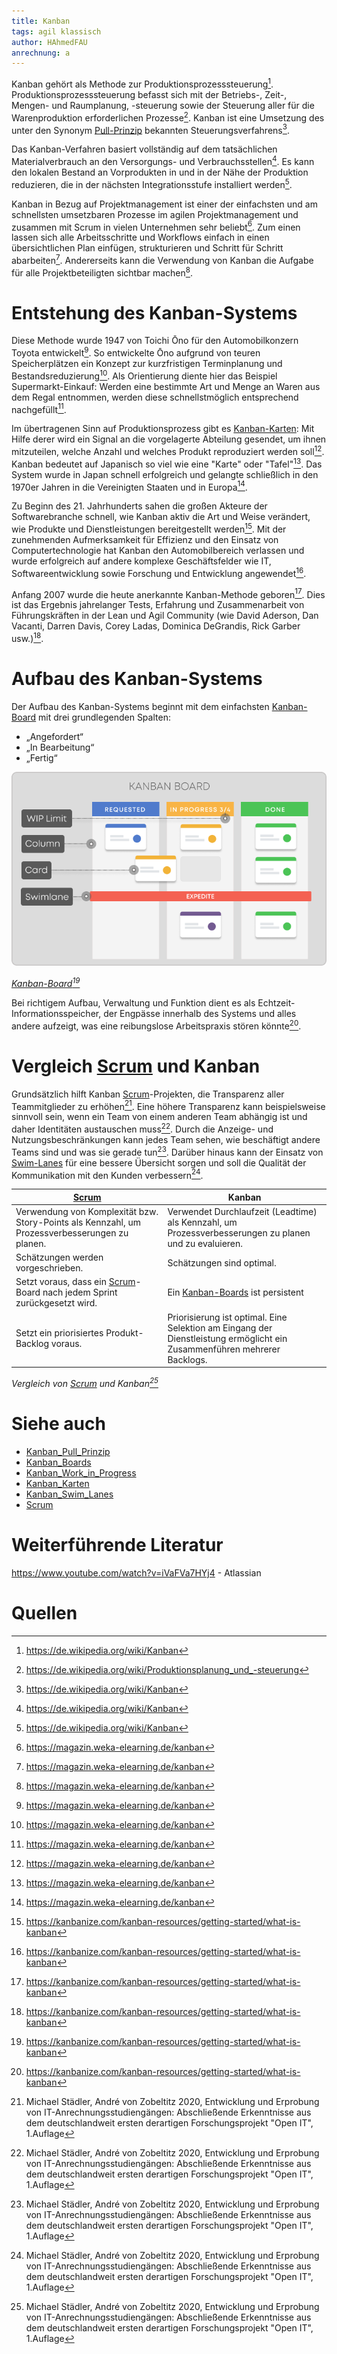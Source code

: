 ```yaml
---
title: Kanban
tags: agil klassisch
author: HAhmedFAU
anrechnung: a
---
```


Kanban gehört als Methode zur Produktionsprozesssteuerung[^1]. Produktionsprozesssteuerung befasst sich mit der Betriebs-, Zeit-, Mengen- und Raumplanung, -steuerung sowie der Steuerung aller für die Warenproduktion erforderlichen Prozesse[^2].
Kanban ist eine Umsetzung des unter den Synonym [Pull-Prinzip](Kanban_Pull_Prinzip.md) bekannten Steuerungsverfahrens[^1].

Das Kanban-Verfahren basiert vollständig auf dem tatsächlichen Materialverbrauch an den Versorgungs- und
Verbrauchsstellen[^1]. Es kann den lokalen Bestand an Vorprodukten in und in der Nähe der Produktion reduzieren, 
die in der nächsten Integrationsstufe installiert werden[^1].

Kanban in Bezug auf Projektmanagement ist einer der einfachsten und am schnellsten umsetzbaren Prozesse im agilen Projektmanagement und zusammen mit Scrum in vielen Unternehmen sehr beliebt[^3]. Zum einen lassen sich alle Arbeitsschritte und Workflows einfach in einen übersichtlichen Plan einfügen, strukturieren und Schritt für Schritt abarbeiten[^3]. Andererseits kann die Verwendung von Kanban die Aufgabe für alle Projektbeteiligten sichtbar machen[^3].

# Entstehung des Kanban-Systems

Diese Methode wurde 1947 von Toichi Ōno für den Automobilkonzern Toyota entwickelt[^3]. 
So entwickelte Ōno aufgrund von teuren Speicherplätzen ein Konzept zur kurzfristigen Terminplanung und Bestandsreduzierung[^3]. 
Als Orientierung diente hier das Beispiel Supermarkt-Einkauf: Werden eine bestimmte Art und Menge an Waren aus dem Regal entnommen, 
werden diese schnellstmöglich entsprechend nachgefüllt[^3].

Im übertragenen Sinn auf Produktionsprozess gibt es [Kanban-Karten](Kanban_Karten.md): Mit Hilfe derer wird ein Signal an die vorgelagerte Abteilung gesendet,
um ihnen mitzuteilen, welche Anzahl und welches Produkt reproduziert werden soll[^3]. 
Kanban bedeutet auf Japanisch so viel wie eine "Karte" oder "Tafel"[^3]. 
Das System wurde in Japan schnell erfolgreich und gelangte schließlich in den 1970er Jahren in die Vereinigten Staaten und in Europa[^3].

Zu Beginn des 21. Jahrhunderts sahen die großen Akteure der Softwarebranche schnell, wie Kanban aktiv die Art und Weise verändert, wie Produkte und Dienstleistungen bereitgestellt werden[^4]. 
Mit der zunehmenden Aufmerksamkeit für Effizienz und den Einsatz von Computertechnologie hat Kanban den Automobilbereich verlassen und wurde erfolgreich auf andere komplexe Geschäftsfelder wie IT, Softwareentwicklung sowie Forschung und Entwicklung angewendet[^4]. 

Anfang 2007 wurde die heute anerkannte Kanban-Methode geboren[^4]. Dies ist das Ergebnis jahrelanger Tests, Erfahrung und Zusammenarbeit von Führungskräften in der Lean und Agil Community (wie David Aderson, Dan Vacanti, Darren Davis, Corey Ladas, Dominica DeGrandis, Rick Garber usw.)[^4].

# Aufbau des Kanban-Systems

Der Aufbau des Kanban-Systems beginnt mit dem einfachsten [Kanban-Board](Kanban_Boards.md) mit drei grundlegenden Spalten:

* „Angefordert“
* „In Bearbeitung“
* „Fertig“

![Beispielabbildung](Kanban/Kanban_board-elements.png)

*[Kanban-Board](Kanban_Boards.md)[^4]*

Bei richtigem Aufbau, Verwaltung und Funktion dient es als Echtzeit-Informationsspeicher, der Engpässe innerhalb des Systems und alles andere aufzeigt, 
was eine reibungslose Arbeitspraxis stören könnte[^4].

# Vergleich [Scrum](Scrum.md) und Kanban

Grundsätzlich hilft Kanban [Scrum](Scrum.md)-Projekten, die Transparenz aller Teammitglieder zu erhöhen[^5]. 
Eine höhere Transparenz kann beispielsweise sinnvoll sein, wenn ein Team von einem anderen Team abhängig ist und daher Identitäten austauschen muss[^5]. 
Durch die Anzeige- und Nutzungsbeschränkungen kann jedes Team sehen, wie beschäftigt andere Teams sind und was sie gerade tun[^5]. 
Darüber hinaus kann der Einsatz von [Swim-Lanes](Kanban_Swim_Lanes.md) für eine bessere Übersicht sorgen und soll die Qualität der Kommunikation mit den Kunden verbessern[^5]. 

| [Scrum](Scrum.md)         | Kanban        |
| ------------- | ------------- |
| Verwendung von Komplexität bzw. Story-Points als Kennzahl, um Prozessverbesserungen zu planen. | Verwendet Durchlaufzeit (Leadtime) als Kennzahl, um Prozessverbesserungen zu planen und zu evaluieren.|
| Schätzungen werden vorgeschrieben.  | Schätzungen sind optimal.|
| Setzt voraus, dass ein [Scrum](Scrum.md)-Board nach jedem Sprint zurückgesetzt wird. | Ein [Kanban-Boards](Kanban_Boards.md) ist persistent|
| Setzt ein priorisiertes Produkt-Backlog voraus. | Priorisierung ist optimal. Eine Selektion am Eingang der Dienstleistung ermöglicht ein Zusammenführen mehrerer Backlogs.|

*Vergleich von [Scrum](Scrum.md) und Kanban[^5]*

# Siehe auch

* [Kanban_Pull_Prinzip](Kanban_Pull_Prinzip.md)
* [Kanban_Boards](Kanban_Boards.md)
* [Kanban_Work_in_Progress](Kanban_Work_in_Progress.md)
* [Kanban_Karten](Kanban_Karten.md)
* [Kanban_Swim_Lanes](Kanban_Swim_Lanes.md)
* [Scrum](Scrum.md)

# Weiterführende Literatur

https://www.youtube.com/watch?v=iVaFVa7HYj4 - Atlassian


# Quellen

[^1]: https://de.wikipedia.org/wiki/Kanban
[^2]: https://de.wikipedia.org/wiki/Produktionsplanung_und_-steuerung
[^3]: https://magazin.weka-elearning.de/kanban
[^4]: https://kanbanize.com/kanban-resources/getting-started/what-is-kanban
[^5]: Michael Städler, André von Zobeltitz 2020, Entwicklung und Erprobung von IT-Anrechnungsstudiengängen: Abschließende Erkenntnisse aus dem deutschlandweit ersten derartigen Forschungsprojekt "Open IT", 1.Auflage
